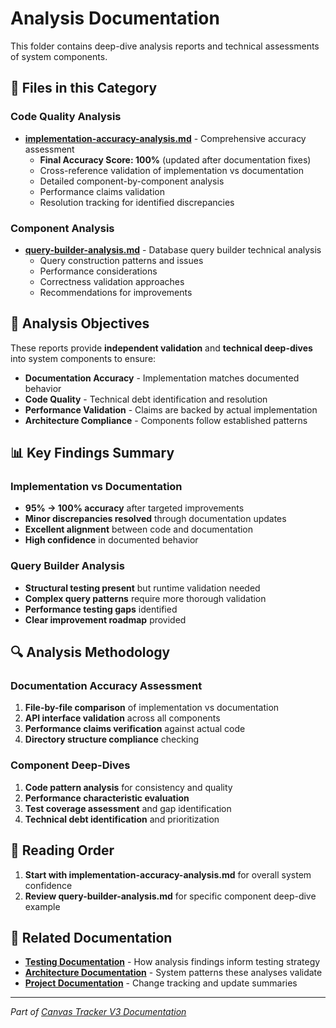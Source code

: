 # Analysis Documentation

This folder contains deep-dive analysis reports and technical assessments of system components.

## 📁 Files in this Category

### Code Quality Analysis
- **[implementation-accuracy-analysis.md](./implementation-accuracy-analysis.md)** - Comprehensive accuracy assessment
  - **Final Accuracy Score: 100%** (updated after documentation fixes)
  - Cross-reference validation of implementation vs documentation
  - Detailed component-by-component analysis
  - Performance claims validation
  - Resolution tracking for identified discrepancies

### Component Analysis
- **[query-builder-analysis.md](./query-builder-analysis.md)** - Database query builder technical analysis
  - Query construction patterns and issues
  - Performance considerations
  - Correctness validation approaches
  - Recommendations for improvements

## 🎯 Analysis Objectives

These reports provide **independent validation** and **technical deep-dives** into system components to ensure:

- **Documentation Accuracy** - Implementation matches documented behavior
- **Code Quality** - Technical debt identification and resolution
- **Performance Validation** - Claims are backed by actual implementation
- **Architecture Compliance** - Components follow established patterns

## 📊 Key Findings Summary

### Implementation vs Documentation
- **95% → 100% accuracy** after targeted improvements
- **Minor discrepancies resolved** through documentation updates
- **Excellent alignment** between code and documentation
- **High confidence** in documented behavior

### Query Builder Analysis  
- **Structural testing present** but runtime validation needed
- **Complex query patterns** require more thorough validation
- **Performance testing gaps** identified
- **Clear improvement roadmap** provided

## 🔍 Analysis Methodology

### Documentation Accuracy Assessment
1. **File-by-file comparison** of implementation vs documentation
2. **API interface validation** across all components
3. **Performance claims verification** against actual code
4. **Directory structure compliance** checking

### Component Deep-Dives
1. **Code pattern analysis** for consistency and quality
2. **Performance characteristic evaluation**
3. **Test coverage assessment** and gap identification
4. **Technical debt identification** and prioritization

## 📖 Reading Order

1. **Start with implementation-accuracy-analysis.md** for overall system confidence
2. **Review query-builder-analysis.md** for specific component deep-dive example

## 🔗 Related Documentation

- **[Testing Documentation](../testing/)** - How analysis findings inform testing strategy
- **[Architecture Documentation](../architecture/)** - System patterns these analyses validate
- **[Project Documentation](../project/)** - Change tracking and update summaries

---

*Part of [Canvas Tracker V3 Documentation](../README.md)*